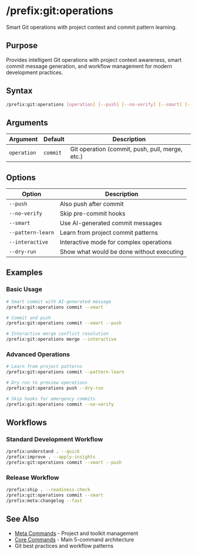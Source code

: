 # /prefix:git:operations

Smart Git operations with project context and commit pattern learning.

## Purpose

Provides intelligent Git operations with project context awareness, smart commit message generation, and workflow management for modern development practices.

## Syntax

```bash
/prefix:git:operations [operation] [--push] [--no-verify] [--smart] [--pattern-learn] [--interactive] [--dry-run] [--help]
```

## Arguments

| Argument | Default | Description |
|----------|---------|-------------|
| `operation` | `commit` | Git operation (commit, push, pull, merge, etc.) |

## Options

| Option | Description |
|--------|-------------|
| `--push` | Also push after commit |
| `--no-verify` | Skip pre-commit hooks |
| `--smart` | Use AI-generated commit messages |
| `--pattern-learn` | Learn from project commit patterns |
| `--interactive` | Interactive mode for complex operations |
| `--dry-run` | Show what would be done without executing |

## Examples

### Basic Usage

```bash
# Smart commit with AI-generated message
/prefix:git:operations commit --smart

# Commit and push
/prefix:git:operations commit --smart --push

# Interactive merge conflict resolution
/prefix:git:operations merge --interactive
```

### Advanced Operations

```bash
# Learn from project patterns
/prefix:git:operations commit --pattern-learn

# Dry run to preview operations
/prefix:git:operations push --dry-run

# Skip hooks for emergency commits
/prefix:git:operations commit --no-verify
```

## Workflows

### Standard Development Workflow

```bash
/prefix:understand . --quick
/prefix:improve . --apply-insights
/prefix:git:operations commit --smart --push
```

### Release Workflow

```bash
/prefix:ship . --readiness-check
/prefix:git:operations commit --smart
/prefix:meta:changelog --fast
```

## See Also

- [Meta Commands](../meta/README.md) - Project and toolkit management
- [Core Commands](../README.md) - Main 5-command architecture
- Git best practices and workflow patterns
